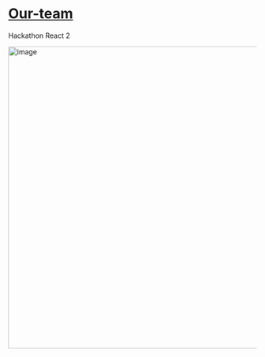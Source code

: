 # [Our-team](https://eugenenovikov13.github.io/Our-team/)
Hackathon React 2

<img width="613" alt="image" src="https://github.com/EugeneNovikov13/Our-team/assets/116081924/85f51127-62f8-40fd-9d5c-dee8d030a618">

